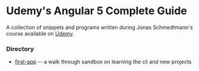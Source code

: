 # Udemy's Angular 5 Complete Guide

A collection of snippets and programs written during Jonas Schmedtmann's course available on [Udemy](https://www.udemy.com/the-complete-guide-to-angular-2/).

### Directory
- [first-app](first-app) -- a walk through sandbox on learning the cli and new projects
